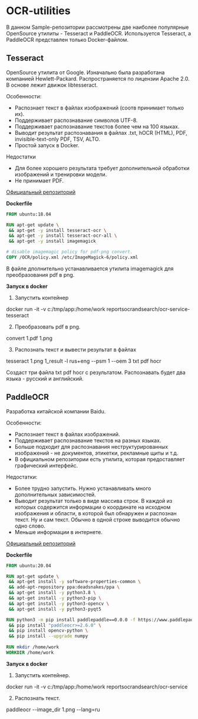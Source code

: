 # OCR-utilities
В данном Sample-репозитории рассмотрены две наиболее популярные OpenSource утилиты - Tesseract и PaddleOCR. Используется Tesseract, а PaddleOCR представлен только Docker-файлом.

## Tesseract

OpenSource утилита от Google. Изначально была разработана компанией Hewlett-Packard. Распространяется по лицензии Apache 2.0. В основе лежит движок libtesseract.

Особенности:

- Распознает текст в файлах изображений (соотв принимает только их).
- Поддерживает распознавание символов UTF-8.
- Поддерживает распознавание текстов более чем на 100 языках.
- Выводит результат распознавания в файлах .txt, hOCR (HTML), PDF, invisible-text-only PDF, TSV, ALTO.
- Простой запуск в Docker.

Недостатки

- Для более хорошего результата требует дополнительной обработки изображений и тренировки модели.
- Не принимает PDF.

[Официальный репозиторий](https://github.com/tesseract-ocr/tesseract) 

**Dockerfile**

```dockerfile
FROM ubuntu:18.04

RUN apt-get update \
 && apt-get -y install tesseract-ocr \
 && apt-get -y install tesseract-ocr-all \
 && apt-get -y install imagemagick

# disable imagemagic policy for pdf-png convert.
COPY /OCR/policy.xml /etc/ImageMagick-6/policy.xml
```

В файле дполнительно устанавливается утилита imagemagick для преобразования pdf в png.

**Запуск в docker**

1) Запустить контейнер

docker run -it -v c:/tmp/app:/home/work reportsocrandsearch/ocr-service-tesseract

2) Преобразовать pdf в png.

convert 1.pdf 1.png

3) Распознать текст и вывести результат в файлах

tesseract 1.png 1_result -l rus+eng --psm 1 --oem 3 txt pdf hocr

Создаст три файла txt pdf hocr с результатом. Распознавать будет два языка  - русский и английский.

## PaddleOCR

Разработка китайской компании Baidu.

Особенности:

- Распознает текст в файлах изображений.
- Поддерживает распознавание текстов на разных языках.
- Больше подходит для распознавания неструктурированных изображений - не документов, этикетки, рекламные щиты и т.д.
- В официальном репозитории есть утилита, которая предоставляет графический интерфейс.

Недостатки:

- Более трудно запустить. Нужно устанавливать много дополнительных зависимостей.
- Выводит результат только в виде массива строк. В каждой из которых содержится информации о координате на исходном изображения и области, в которой был обнаружен и распознан текст. Ну и сам текст. Обычно в одной строке выводится обычно одно слово.
- Меньше информации в интернете.

[Официальный репозиторий](https://github.com/PaddlePaddle/PaddleOCR)

**Dockerfile**

```dockerfile
FROM ubuntu:20.04

RUN apt-get update \
 && apt-get install -y software-properties-common \
 && add-apt-repository ppa:deadsnakes/ppa \
 && apt-get install -y python3.8 \
 && apt-get install -y python3-pip \
 && apt-get install -y python3-opencv \
 && apt-get install -y python3-pyqt5

RUN python3 -m pip install paddlepaddle==0.0.0 -f https://www.paddlepaddle.org.cn/whl/linux/cpu-mkl/develop.html \
 && pip install "paddleocr>=2.6.0" \
 && pip install opencv-python \
 && pip install --upgrade numpy
 
RUN mkdir /home/work
WORKDIR /home/work
```

**Запуск в docker**

1) Запустить контейнер.

docker run -it -v c:/tmp/app:/home/work reportsocrandsearch/ocr-service

2) Распознать текст.

paddleocr --image_dir 1.png --lang=ru